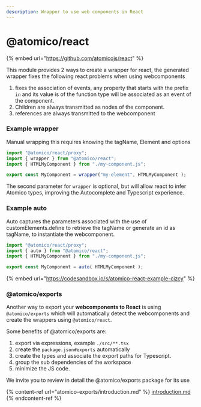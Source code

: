 ```yaml
---
description: Wrapper to use web components in React
---
```


# @atomico/react

{% embed url="https://github.com/atomicojs/react" %}

This module provides 2 ways to create a wrapper for react, the generated wrapper fixes the following react problems when using webcomponents

1. fixes the association of events, any property that starts with the prefix `in` and its value is of the function type will be associated as an event of the component.
2. Children are always transmitted as nodes of the component.
3. references are always transmitted to the webcomponent

### Example wrapper

Manual wrapping this requires knowing the tagName, Element and options

```jsx
import "@atomico/react/proxy";
import { wrapper } from "@atomico/react";
import { HTMLMyComponent } from "./my-component.js";

export const MyComponent = wrapper("my-element", HTMLMyComponent );
```

The second parameter for `wrapper` is optional, but will allow react to infer Atomico types, improving the Autocomplete and Typescript experience.

### Example auto

Auto captures the parameters associated with the use of customElements.define to retrieve the tagName or generate an id as tagName, to instantiate the webcomponent.

```jsx
import "@atomico/react/proxy";
import { auto } from "@atomico/react";
import { HTMLMyComponent } from "./my-component.js";

export const MyComponent = auto( HTMLMyComponent );
```

{% embed url="https://codesandbox.io/s/atomico-react-example-cizcy" %}

### @atomico/exports

Another way to export your **webcomponents to React** is using `@atomico/exports` which will automatically detect the webcomponents and create the wrappers using `@atomico/react`.

Some benefits of @atomico/exports are:

1. export via expressions, example `./src/**.tsx`
2. create the `package.json#exports` automatically
3. create the types and associate the export paths for Typescript.
4. group the sub dependencies of the workspace
5. minimize the JS code.

We invite you to review in detail the @atomico/exports package for its use

{% content-ref url="atomico-exports/introduction.md" %}
[introduction.md](atomico-exports/introduction.md)
{% endcontent-ref %}
